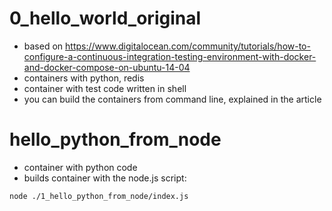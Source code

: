 # 0_hello_world_original

- based on https://www.digitalocean.com/community/tutorials/how-to-configure-a-continuous-integration-testing-environment-with-docker-and-docker-compose-on-ubuntu-14-04
- containers with python, redis
- container with test code written in shell
- you can build the containers from command line, explained in the article


# hello_python_from_node

- container with python code
- builds container with the node.js script:

```
node ./1_hello_python_from_node/index.js
```